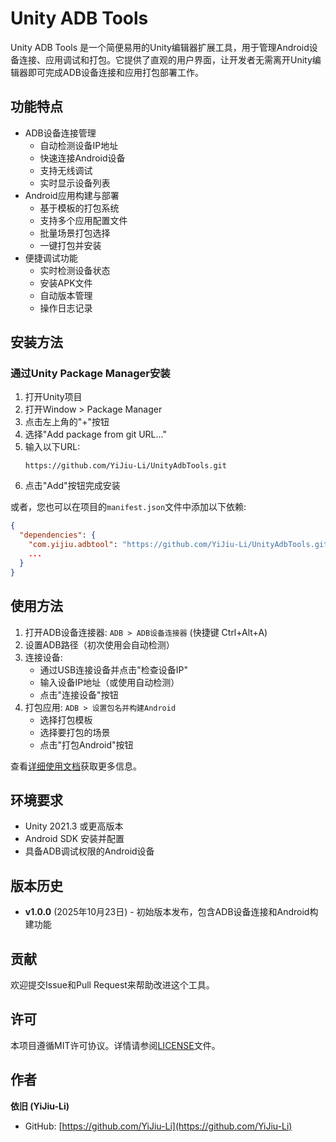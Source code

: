 # Unity ADB Tools

Unity ADB Tools 是一个简便易用的Unity编辑器扩展工具，用于管理Android设备连接、应用调试和打包。它提供了直观的用户界面，让开发者无需离开Unity编辑器即可完成ADB设备连接和应用打包部署工作。

## 功能特点

- ADB设备连接管理
  - 自动检测设备IP地址
  - 快速连接Android设备
  - 支持无线调试
  - 实时显示设备列表
- Android应用构建与部署
  - 基于模板的打包系统
  - 支持多个应用配置文件
  - 批量场景打包选择
  - 一键打包并安装
- 便捷调试功能
  - 实时检测设备状态
  - 安装APK文件
  - 自动版本管理
  - 操作日志记录

## 安装方法

### 通过Unity Package Manager安装

1. 打开Unity项目
2. 打开Window > Package Manager
3. 点击左上角的"+"按钮
4. 选择"Add package from git URL..."
5. 输入以下URL:
   ```
   https://github.com/YiJiu-Li/UnityAdbTools.git
   ```
6. 点击"Add"按钮完成安装

或者，您也可以在项目的`manifest.json`文件中添加以下依赖:

```json
{
  "dependencies": {
    "com.yijiu.adbtool": "https://github.com/YiJiu-Li/UnityAdbTools.git",
    ...
  }
}
```

## 使用方法

1. 打开ADB设备连接器: `ADB > ADB设备连接器` (快捷键 Ctrl+Alt+A)
2. 设置ADB路径（初次使用会自动检测）
3. 连接设备:
   - 通过USB连接设备并点击"检查设备IP"
   - 输入设备IP地址（或使用自动检测）
   - 点击"连接设备"按钮
4. 打包应用: `ADB > 设置包名并构建Android`
   - 选择打包模板
   - 选择要打包的场景
   - 点击"打包Android"按钮

查看[详细使用文档](Documentation~/usage.md)获取更多信息。

## 环境要求

- Unity 2021.3 或更高版本
- Android SDK 安装并配置
- 具备ADB调试权限的Android设备

## 版本历史

- **v1.0.0** (2025年10月23日) - 初始版本发布，包含ADB设备连接和Android构建功能

## 贡献

欢迎提交Issue和Pull Request来帮助改进这个工具。

## 许可

本项目遵循MIT许可协议。详情请参阅[LICENSE](./LICENSE)文件。

## 作者

**依旧 (YiJiu-Li)**

- GitHub: [https://github.com/YiJiu-Li](https://github.com/YiJiu-Li)